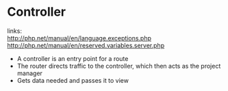 # Controller

links: <br>
http://php.net/manual/en/language.exceptions.php <br>
http://php.net/manual/en/reserved.variables.server.php

- A controller is an entry point for a route
- The router directs traffic to the controller, which then acts as the project manager
- Gets data needed and passes it to view